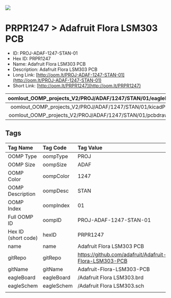


  
![][im]
# PRPR1247 > Adafruit Flora LSM303 PCB

- ID: PROJ-ADAF-1247-STAN-01
- Hex ID: PRPR1247
- Name: Adafruit Flora LSM303 PCB
- Description: Adafruit Flora LSM303 PCB
- Long Link: [http://oom.lt/PROJ-ADAF-1247-STAN-01](http://oom.lt/PROJ-ADAF-1247-STAN-01)
- Short Link: [http://oom.lt/PRPR1247](http://oom.lt/PRPR1247)
  

|oomlout_OOMP_projects_V2/PROJ/ADAF/1247/STAN/01/eagleImage.png|oomlout_OOMP_projects_V2/PROJ/ADAF/1247/STAN/01/eagleSchemImage.png|oomlout_OOMP_projects_V2/PROJ/ADAF/1247/STAN/01/kicadPcb3dFront.png|oomlout_OOMP_projects_V2/PROJ/ADAF/1247/STAN/01/kicadPcb3dBack.png|
| :---: | :---: | :---: | :---: |
|oomlout_OOMP_projects_V2/PROJ/ADAF/1247/STAN/01/kicadPcb3d.png|oomlout_OOMP_projects_V2/PROJ/ADAF/1247/STAN/01/bomBack.png|oomlout_OOMP_projects_V2/PROJ/ADAF/1247/STAN/01/bomFront.png|oomlout_OOMP_projects_V2/PROJ/ADAF/1247/STAN/01/pcbdraw.svg|
|oomlout_OOMP_projects_V2/PROJ/ADAF/1247/STAN/01/pcbdrawBack.svg||||

## Tags
  

|Tag Name|Tag Code|Tag Value|
| :--- | :--- | :--- |
|OOMP Type|oompType|PROJ|
|OOMP Size|oompSize|ADAF|
|OOMP Color|oompColor|1247|
|OOMP Description|oompDesc|STAN|
|OOMP Index|oompIndex|01|
|Full OOMP ID|oompID|PROJ-ADAF-1247-STAN-01|
|Hex ID (short code)|hexID|PRPR1247|
|name|name|Adafruit Flora LSM303 PCB|
|gitRepo|gitRepo|https://github.com/adafruit/Adafruit-Flora-LSM303-PCB|
|gitName|gitName|Adafruit-Flora-LSM303-PCB|
|eagleBoard|eagleBoard|/Adafruit Flora LSM303.brd|
|eagleSchem|eagleSchem|/Adafruit Flora LSM303.sch|
||||



[im]: PROJ/ADAF/1247/STAN/01/kicadPcb3d_450.png
